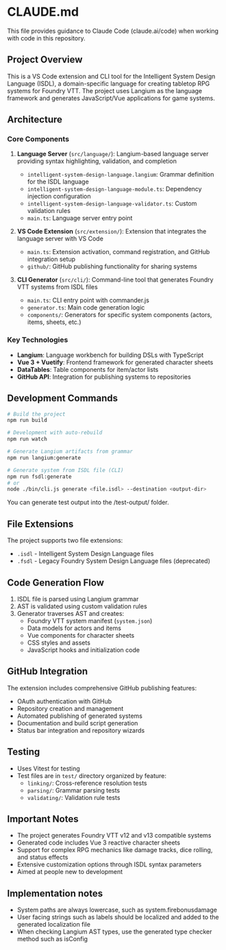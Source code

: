# CLAUDE.md

This file provides guidance to Claude Code (claude.ai/code) when working with code in this repository.

## Project Overview

This is a VS Code extension and CLI tool for the Intelligent System Design Language (ISDL), a domain-specific language for creating tabletop RPG systems for Foundry VTT. The project uses Langium as the language framework and generates JavaScript/Vue applications for game systems.

## Architecture

### Core Components

1. **Language Server** (`src/language/`): Langium-based language server providing syntax highlighting, validation, and completion
   - `intelligent-system-design-language.langium`: Grammar definition for the ISDL language
   - `intelligent-system-design-language-module.ts`: Dependency injection configuration
   - `intelligent-system-design-language-validator.ts`: Custom validation rules
   - `main.ts`: Language server entry point

2. **VS Code Extension** (`src/extension/`): Extension that integrates the language server with VS Code
   - `main.ts`: Extension activation, command registration, and GitHub integration setup
   - `github/`: GitHub publishing functionality for sharing systems

3. **CLI Generator** (`src/cli/`): Command-line tool that generates Foundry VTT systems from ISDL files
   - `main.ts`: CLI entry point with commander.js
   - `generator.ts`: Main code generation logic
   - `components/`: Generators for specific system components (actors, items, sheets, etc.)

### Key Technologies

- **Langium**: Language workbench for building DSLs with TypeScript
- **Vue 3 + Vuetify**: Frontend framework for generated character sheets
- **DataTables**: Table components for item/actor lists
- **GitHub API**: Integration for publishing systems to repositories

## Development Commands

```bash
# Build the project
npm run build

# Development with auto-rebuild
npm run watch

# Generate Langium artifacts from grammar
npm run langium:generate

# Generate system from ISDL file (CLI)
npm run fsdl:generate
# or
node ./bin/cli.js generate <file.isdl> --destination <output-dir>
```

You can generate test output into the /test-output/ folder.

## File Extensions

The project supports two file extensions:
- `.isdl` - Intelligent System Design Language files
- `.fsdl` - Legacy Foundry System Design Language files (deprecated)

## Code Generation Flow

1. ISDL file is parsed using Langium grammar
2. AST is validated using custom validation rules
3. Generator traverses AST and creates:
   - Foundry VTT system manifest (`system.json`)
   - Data models for actors and items
   - Vue components for character sheets
   - CSS styles and assets
   - JavaScript hooks and initialization code

## GitHub Integration

The extension includes comprehensive GitHub publishing features:
- OAuth authentication with GitHub
- Repository creation and management
- Automated publishing of generated systems
- Documentation and build script generation
- Status bar integration and repository wizards

## Testing

- Uses Vitest for testing
- Test files are in `test/` directory organized by feature:
  - `linking/`: Cross-reference resolution tests
  - `parsing/`: Grammar parsing tests
  - `validating/`: Validation rule tests

## Important Notes

- The project generates Foundry VTT v12 and v13 compatible systems
- Generated code includes Vue 3 reactive character sheets
- Support for complex RPG mechanics like damage tracks, dice rolling, and status effects
- Extensive customization options through ISDL syntax parameters
- Aimed at people new to development

## Implementation notes
- System paths are always lowercase, such as system.firebonusdamage
- User facing strings such as labels should be localized and added to the generated localization file
- When checking Langium AST types, use the generated type checker method such as isConfig
